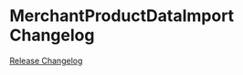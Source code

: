 # MerchantProductDataImport Changelog

[Release Changelog](https://github.com/spryker/merchant-product-data-import/releases)
